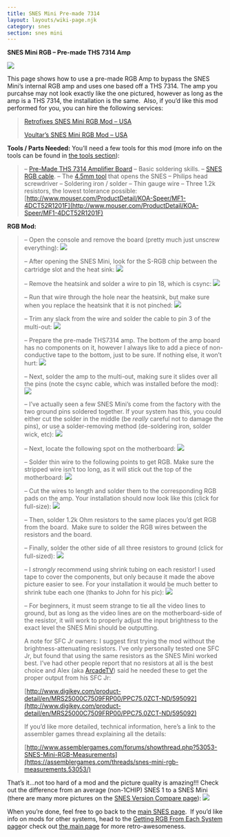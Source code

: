 ```yaml
---
title: SNES Mini Pre-made 7314
layout: layouts/wiki-page.njk
category: snes
section: snes mini
---
```

**SNES Mini RGB – Pre-made THS 7314 Amp**

![](https://cdn.retrorgb.com/images/SNESMiniRGBPage01.jpg)

This page shows how to use a pre-made RGB Amp to bypass the SNES Mini’s internal RGB amp and uses one based off a THS 7314. The amp you purcahse may not look exactly like the one pictured, however as long as the amp is a THS 7314, the installation is the same.  Also, if you’d like this mod performed for you, you can hire the following services:

> [Retrofixes SNES Mini RGB Mod – USA](http://store.retrofixes.com)
> 
> [Voultar’s SNES Mini RGB Mod – USA](http://voultar.com)

**Tools / Parts Needed:**
 You’ll need a few tools for this mod (more info on the tools can be found in [the tools section](/tools)):

> – [Pre-Made THS 7314 Amplifier Board](http://store.retrofixes.com/collections/upgrade-diy-kits/products/snes-jr-n64-rgb-upgrade-kit?rfsn=255623.6664d)
> – Basic soldering skills.
> – [SNES RGB cable](/consoles/snes/csync).
> – The [4.5mm tool](http://rover.ebay.com/rover/1/711-53200-19255-0/1?icep_ff3=9&pub=5575041517&toolid=10001&campid=5337251560&customid=&icep_uq=4.5MM+Game+Tool&icep_sellerId=&icep_ex_kw=&icep_sortBy=12&icep_catId=&icep_minPrice=&icep_maxPrice=&ipn=psmain&icep_vectorid=229466&kwid=902099&mtid=824&kw=lg) that opens the SNES
> – Philips head screwdriver
> – Soldering iron / solder
> – Thin gauge wire
> – Three 1.2k resistors, the lowest tolerance possible:  [http://www.mouser.com/ProductDetail/KOA-Speer/MF1-4DCT52R1201F](http://www.mouser.com/ProductDetail/KOA-Speer/MF1-4DCT52R1201F)

**RGB Mod:**

> – Open the console and remove the board (pretty much just unscrew everything):
> ![](https://cdn.retrorgb.com/images/SNESMiniRGBPage00.jpg)
> 
> – After opening the SNES Mini, look for the S-RGB chip between the cartridge slot and the heat sink:
> ![](https://cdn.retrorgb.com/images/SNESMiniCsync01.jpg)
> 
> – Remove the heatsink and solder a wire to pin 18, which is csync:
> ![](https://cdn.retrorgb.com/images/SNESMiniCsync02.jpg)
> 
> – Run that wire through the hole near the heatsink, but make sure when you replace the heatsink that it is not pinched:
> ![](https://cdn.retrorgb.com/images/SNESMiniCsync03.jpg)
> 
> – Trim any slack from the wire and solder the cable to pin 3 of the multi-out:
> ![](https://cdn.retrorgb.com/images/SNESMiniCsync04.jpg)
> 
> – Prepare the pre-made THS7314 amp. The bottom of the amp board has no components on it, however I always like to add a piece of non-conductive tape to the bottom, just to be sure. If nothing else, it won’t hurt:
> ![](https://cdn.retrorgb.com/images/SNESMiniRGBPage02.jpg)
> 
> – Next, solder the amp to the multi-out, making sure it slides over all the pins (note the csync cable, which was installed before the mod):
> ![](https://cdn.retrorgb.com/images/SNESMiniRGBPage03.jpg)
> 
> – I’ve actually seen a few SNES Mini’s come from the factory with the two ground pins soldered together. If your system has this, you could either cut the solder in the middle (be *really* careful not to damage the pins), or use a solder-removing method (de-soldering iron, solder wick, etc):
> ![](https://cdn.retrorgb.com/images/SNESMiniRGBPage04.jpg)
> 
> – Next, locate the following spot on the motherboard:
> ![](https://cdn.retrorgb.com/images/SNESMiniRGBPage06.jpg)
> 
> – Solder thin wire to the following points to get RGB. Make sure the stripped wire isn’t too long, as it will stick out the top of the motherboard:
> ![](https://cdn.retrorgb.com/images/SNESMiniRGBPage07.jpg)
> 
> – Cut the wires to length and solder them to the corresponding RGB pads on the amp. Your installation should now look like this (click for full-size):
> [![](https://cdn.retrorgb.com/images/SNESMiniRGBPage08.jpg)](https://cdn.retrorgb.com/images/SNESMiniRGBPage08-large.jpg)
> 
> – Then, solder 1.2k Ohm resistors to the same places you’d get RGB from the board.  Make sure to solder the RGB wires between the resistors and the board.
> 
> – Finally, solder the other side of all three resistors to ground (click for full-sized):
> [![](https://cdn.retrorgb.com/images/SNESMiniRGBPage09.jpg)](https://cdn.retrorgb.com/images/SNESMiniRGBPage09-large.jpg)
> 
> – I *strongly* recommend using shrink tubing on each resistor! I used tape to cover the components, but only because it made the above picture easier to see. For your installation it would be much better to shrink tube each one (thanks to John for his pic):
> ![](https://cdn.retrorgb.com/images/SNESMiniRGBShrinkTube.jpg)
> 
> – For beginners, it must seem strange to tie all the video lines to ground, but as long as the video lines are on the motherboard-side of the resistor, it will work to properly adjust the input brightness to the exact level the SNES Mini should be outputting.
> 
> A note for SFC Jr owners: I suggest first trying the mod without the brightness-attenuating resistors. I’ve only personally tested one SFC Jr, but found that using the same resistors as the SNES Mini worked best. I’ve had other people report that no resistors at all is the best choice and Alex (aka [ArcadeTV](https://twitter.com/arcadetv)) said he needed these to get the proper output from his SFC Jr:
> 
> [http://www.digikey.com/product-detail/en/MRS25000C7509FRP00/PPC75.0ZCT-ND/595092](http://www.digikey.com/product-detail/en/MRS25000C7509FRP00/PPC75.0ZCT-ND/595092)
> 
> If you’d like more detailed, technical information, here’s a link to the assembler games thread explaining all the details:
> 
> [http://www.assemblergames.com/forums/showthread.php?53053-SNES-Mini-RGB-Measurements](https://assemblergames.com/threads/snes-mini-rgb-measurements.53053/)

That’s it…not too hard of a mod and the picture quality is amazing!!! Check out the difference from an average (non-1CHIP) SNES 1 to a SNES Mini (there are many more pictures on the [SNES Version Compare page](/consoles/snes/version)):
![](https://cdn.retrorgb.com/images/SNS-CPU-GPM-02vsSNESMini.png)

When you’re done, feel free to go back to the [main SNES page](/consoles/snes).  If you’d like info on mods for other systems, head to the [Getting RGB From Each System page](consoles/)or check out [the main page](/) for more retro-awesomeness.